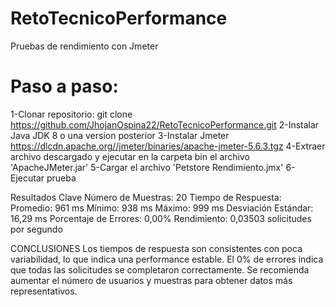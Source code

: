 # RetoTecnicoPerformance
Pruebas de rendimiento con Jmeter

# Paso a paso:
1-Clonar repositorio: git clone https://github.com/JhojanOspina22/RetoTecnicoPerformance.git
2-Instalar Java JDK 8 o una version posterior
3-Instalar Jmeter https://dlcdn.apache.org//jmeter/binaries/apache-jmeter-5.6.3.tgz
4-Extraer archivo descargado y ejecutar en la carpeta bin el archivo 'ApacheJMeter.jar'
5-Cargar el archivo 'Petstore Rendimiento.jmx'
6-Ejecutar prueba

Resultados Clave
Número de Muestras: 20
Tiempo de Respuesta:
Promedio: 961 ms
Mínimo: 938 ms
Máximo: 999 ms
Desviación Estándar: 16,29 ms
Porcentaje de Errores: 0,00%
Rendimiento: 0,03503 solicitudes por segundo

CONCLUSIONES
Los tiempos de respuesta son consistentes con poca variabilidad, lo que indica una performance estable.
El 0% de errores indica que todas las solicitudes se completaron correctamente.
Se recomienda aumentar el número de usuarios y muestras para obtener datos más representativos.
